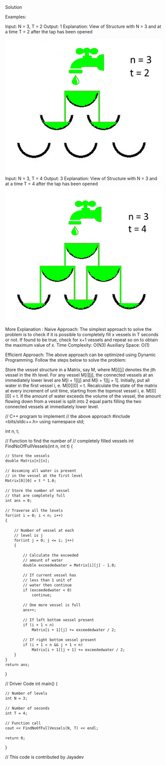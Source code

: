 Solution 

Examples:

   Input: N = 3, T = 2
   Output: 1
   Explanation:
   View of Structure with N = 3 and at a time T = 2 after the tap has been opened
    
   <img style="float: right;" src="assets/out.png" alt="example" />
Input: N = 3, T = 4
Output: 3
Explanation:
View of Structure with N = 3 and at a time T = 4 after the tap has been opened
<img style="float: right;" src="assets/out2.png" alt="example" />


More Explanation :
Naive Approach: The simplest approach to solve the problem is to check if it is possible to completely fill x vessels in T seconds or not. If found to be true, check for x+1 vessels and repeat so on to obtain the maximum value of x.
Time Complexity: O(N3)
Auxiliary Space: O(1)

Efficient Approach: 
The above approach can be optimized using Dynamic Programming. Follow the steps below to solve the problem:

   Store the vessel structure in a Matrix, say M, where M[i][j] denotes the jth vessel in the ith level.
    For any vessel M[i][j], the connected vessels at an immediately lower level are M[i + 1][j] and M[i + 1][j + 1].
    Initially, put all water in the first vessel i, e. M[0][0] = t.
    Recalculate the state of the matrix at every increment of unit time, starting from the topmost vessel i, e. M[0][0] = t.
    If the amount of water exceeds the volume of the vessel, the amount flowing down from a vessel is split into 2 equal parts filling the two connected vessels at immediately lower level.

// C++ program to implement 
// the above approach 
#include <bits/stdc++.h> 
using namespace std; 

int n, t; 

// Function to find the number of 
// completely filled vessels 
int FindNoOfFullVessels(int n, int t) 
{ 
	
	// Store the vessels 
	double Matrix[n][n]; 

	// Assuming all water is present 
	// in the vessel at the first level 
	Matrix[0][0] = t * 1.0; 

	// Store the number of vessel 
	// that are completely full 
	int ans = 0; 

	// Traverse all the levels 
	for(int i = 0; i < n; i++) 
	{ 
		
		// Number of vessel at each 
		// level is j 
		for(int j = 0; j <= i; j++) 
		{ 
			
			// Calculate the exceeded 
			// amount of water 
			double exceededwater = Matrix[i][j] - 1.0; 

			// If current vessel has 
			// less than 1 unit of 
			// water then continue 
			if (exceededwater < 0) 
				continue; 

			// One more vessel is full 
			ans++; 

			// If left bottom vessel present 
			if (i + 1 < n) 
				Matrix[i + 1][j] += exceededwater / 2; 

			// If right bottom vessel present 
			if (i + 1 < n && j + 1 < n) 
				Matrix[i + 1][j + 1] += exceededwater / 2; 
		} 
	} 
	return ans; 
} 

// Driver Code 
int main() 
{ 
	
	// Number of levels 
	int N = 3; 

	// Number of seconds 
	int T = 4; 

	// Function call 
	cout << FindNoOfFullVessels(N, T) << endl; 
	
	return 0; 
} 

// This code is contributed by Jayadev
